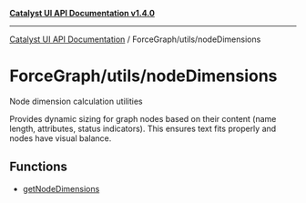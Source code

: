 [**Catalyst UI API Documentation v1.4.0**](../../../README.md)

---

[Catalyst UI API Documentation](../../../README.md) / ForceGraph/utils/nodeDimensions

# ForceGraph/utils/nodeDimensions

Node dimension calculation utilities

Provides dynamic sizing for graph nodes based on their content (name length,
attributes, status indicators). This ensures text fits properly and nodes
have visual balance.

## Functions

- [getNodeDimensions](functions/getNodeDimensions.md)
